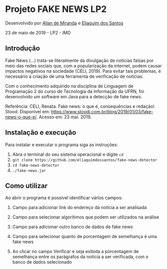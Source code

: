 # Projeto FAKE NEWS LP2

Desenvolvido  por [Allan de Miranda](https://github.com/allandemiranda)
                e [Eliaquim dos Santos](https://github.com/eliaquimdossantos)

23 de maio de 2019 - LP2 - IMD

## Introdução

Fake News (…) trata-se literalmente da divulgação de notícias falsas por meio das redes sociais que, com a popularização da internet, podem causar impactos negativos na sociedade (CELI, 2019). Para evitar tais problemas, é necessário a criação de uma ferramenta de verificação de notícias.

Com o conhecimento adquirido na disciplina de Linguagem de Programação 2 do curso de Tecnologia da Informação da UFRN, foi desenvolvido um software em Java para a detecção de fake news.

Referência: CELI, Renata. Fake news: o que é, consequências e redação!. Stood. Disponível em: <https://www.stoodi.com.br/blog/2019/01/03/fake-news-o-que-e/>. Acesso em: 23 mai. 2019. 

## Instalação e execução

Para instalar e executar o programa siga as instruções:

1. Abra o terminal do seu sistema operacional e digite `cd`
2. `git clone https://github.com/eliaquimdossantos/fake-news-detector`
3. `cd fake-news-detector`
4. `./fake-news.jar`

## Como utilizar

Ao abrir o programa é possível identificar vários campos:

1. Campo para adicionar link do endereço da notícia a ser analisada

2. Campo para selecionar algorítimos que podem ser utilizados na análise

3. Campo para adicionar outro banco de dados de fake news

4. Campo para selecionar quanto de porcentagem de semelhança é uma fake news

5. Ao clicar no campo Verificar e seja exibida a porcentagem de semelhança entre os parágrafos da notícia a ser verificada, com o banco de dados selecionado
